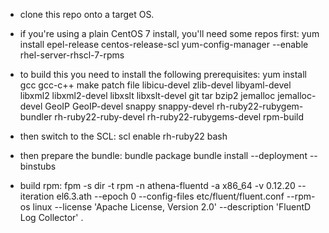 - clone this repo onto a target OS.

- if you're using a plain CentOS 7 install, you'll need some repos first:
yum install epel-release centos-release-scl
yum-config-manager --enable rhel-server-rhscl-7-rpms

- to build this you need to install the following prerequisites:
yum install gcc gcc-c++ make patch file libicu-devel zlib-devel libyaml-devel libxml2 libxml2-devel libxslt libxslt-devel git tar bzip2 jemalloc jemalloc-devel GeoIP GeoIP-devel snappy snappy-devel rh-ruby22-rubygem-bundler rh-ruby22-ruby-devel rh-ruby22-rubygems-devel rpm-build

- then switch to the SCL:
scl enable rh-ruby22 bash

- then prepare the bundle:
bundle package
bundle install --deployment --binstubs

- build rpm:
fpm -s dir -t rpm -n athena-fluentd -a x86_64 -v 0.12.20 --iteration el6.3.ath --epoch 0 --config-files etc/fluent/fluent.conf --rpm-os linux --license 'Apache License, Version 2.0' --description 'FluentD Log Collector' .
